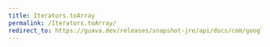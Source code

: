 ```yaml
---
title: Iterators.toArray
permalink: /Iterators.toArray/
redirect_to: https://guava.dev/releases/snapshot-jre/api/docs/com/google/common/collect/Iterators.html#toArray-java.util.Iterator-java.lang.Class-
---
```

